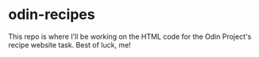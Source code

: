 # odin-recipes
This repo is where I'll be working on the HTML code for the Odin Project's recipe website task. Best of luck, me!